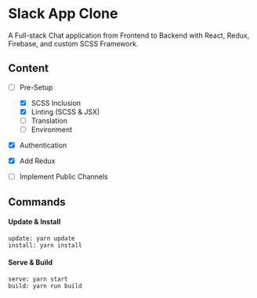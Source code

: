 # Slack App Clone
A Full-stack Chat application from Frontend to Backend with React, Redux, Firebase, and custom SCSS Framework.


## Content
- [ ] Pre-Setup
  - [X] SCSS Inclusion
  - [X] Linting (SCSS & JSX)
  - [ ] Translation
  - [ ] Environment
- [X] Authentication
- [X] Add Redux
- [ ] Implement Public Channels


## Commands

#### Update & Install
```
update: yarn update
install: yarn install
```

#### Serve & Build
```
serve: yarn start
build: yarn run build
```
